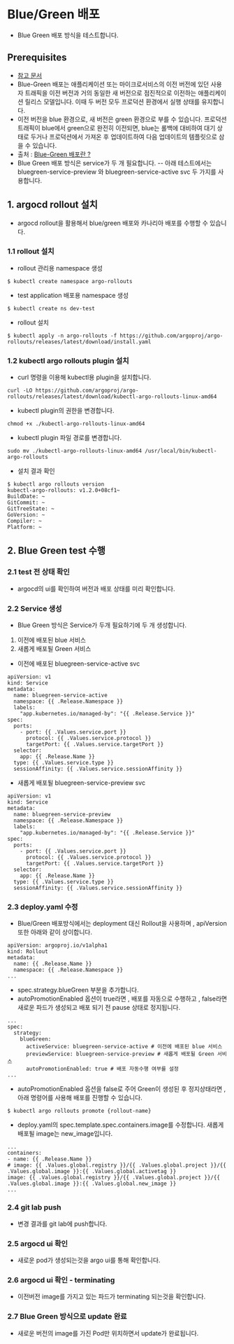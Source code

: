 
# Blue/Green 배포

- Blue Green 배포 방식을 테스트합니다.

## Prerequisites
- [참고 문서](https://argoproj.github.io/argo-rollouts/)
- Blue-Green 배포는 애플리케이션 또는 마이크로서비스의 이전 버전에 있던 사용자 트래픽을 이전 버전과 거의 동일한 새 버전으로 점진적으로 이전하는 애플리케이션 릴리스 모델입니다. 이때 두 버전 모두 프로덕션 환경에서 실행 상태를 유지합니다.
- 이전 버전을 blue 환경으로, 새 버전은 green 환경으로 부를 수 있습니다. 프로덕션 트래픽이 blue에서 green으로 완전히 이전되면, blue는 롤백에 대비하여 대기 상태로 두거나 프로덕션에서 가져온 후 업데이트하여 다음 업데이트의 템플릿으로 삼을 수 있습니다.
- 출처 : [Blue-Green 배포란 ?](https://www.redhat.com/ko/topics/devops/what-is-blue-green-deployment)
- Blue Green 배포 방식은 service가 두 개 필요합니다.
-- 아래 테스트에서는 bluegreen-service-preview 와 bluegreen-service-active svc 두 가지를 사용합니다.


## 1. argocd rollout 설치
- argocd rollout을 활용해서 blue/green 배포와 카나리아 배포를 수행할 수 있습니다.
### 1.1 rollout 설치
- rollout 관리용 namespace 생성
```
$ kubectl create namespace argo-rollouts
```
- test application 배포용 namespace 생성
```
$ kubectl create ns dev-test
```
- rollout 설치
```
$ kubectl apply -n argo-rollouts -f https://github.com/argoproj/argo-rollouts/releases/latest/download/install.yaml
```
### 1.2 kubectl argo rollouts plugin 설치
- curl 명령을 이용해 kubectl용 plugin을 설치합니다.
```
curl -LO https://github.com/argoproj/argo-rollouts/releases/latest/download/kubectl-argo-rollouts-linux-amd64
```
- kubectl plugin의 권한을 변경합니다.
```
chmod +x ./kubectl-argo-rollouts-linux-amd64
```
- kubectl plugin 파일 경로를 변경합니다.
```
sudo mv ./kubectl-argo-rollouts-linux-amd64 /usr/local/bin/kubectl-argo-rollouts
```
- 설치 결과 확인
```
$ kubectl argo rollouts version
kubectl-argo-rollouts: v1.2.0+08cf1~
BuildDate: ~
GitCommit: ~
GitTreeState: ~
GoVersion: ~
Compiler: ~
Platform: ~
```
## 2. Blue Green test 수행
### 2.1 test 전 상태 확인
- argocd의 ui를 확인하여 버전과 배포 상태를 미리 확인합니다.
### 2.2 Service 생성
- Blue Green 방식은 Service가 두개 필요하기에 두 개 생성합니다.
1. 이전에 배포된 blue 서비스
2. 새롭게 배포될 Green 서비스
- 이전에 배포된 bluegreen-service-active svc
```
apiVersion: v1
kind: Service
metadata:
  name: bluegreen-service-active
  namespace: {{ .Release.Namespace }}
  labels:
    "app.kubernetes.io/managed-by": "{{ .Release.Service }}"
spec:
  ports:
    - port: {{ .Values.service.port }}
      protocol: {{ .Values.service.protocol }}
      targetPort: {{ .Values.service.targetPort }}
  selector:
    app: {{ .Release.Name }}
  type: {{ .Values.service.type }}
  sessionAffinity: {{ .Values.service.sessionAffinity }}
```
- 새롭게 배포될 bluegreen-service-preview svc
```
apiVersion: v1
kind: Service
metadata:
  name: bluegreen-service-preview
  namespace: {{ .Release.Namespace }}
  labels:
    "app.kubernetes.io/managed-by": "{{ .Release.Service }}"
spec:
  ports:
    - port: {{ .Values.service.port }}
      protocol: {{ .Values.service.protocol }}
      targetPort: {{ .Values.service.targetPort }}
  selector:
    app: {{ .Release.Name }}
  type: {{ .Values.service.type }}
  sessionAffinity: {{ .Values.service.sessionAffinity }}

```
### 2.3 deploy.yaml 수정
- Blue/Green 배포방식에서는 deployment 대신 Rollout을 사용하며 , apiVersion또한 아래와 같이 상이합니다.
```
apiVersion: argoproj.io/v1alpha1
kind: Rollout
metadata:
  name: {{ .Release.Name }}
  namespace: {{ .Release.Namespace }}
...
```
- spec.strategy.blueGreen 부분을 추가합니다.
- autoPromotionEnabled 옵션이 true라면 , 배포를 자동으로 수행하고 , false라면 새로운 파드가 생성되고 배포 되기 전 pause 상태로 정지됩니다.
```
...
spec:
  strategy:
    blueGreen:
      activeService: bluegreen-service-active # 이전에 배포된 blue 서비스
      previewService: bluegreen-service-preview # 새롭게 배포될 Green 서비스
      autoPromotionEnabled: true # 배포 자동수행 여부를 설정
...
```

- autoPromotionEnabled 옵션을 false로 주어 Green이 생성된 후 정지상태라면 , 아래 명령어를 사용해 배포를 진행할 수 있습니다.
```
$ kubectl argo rollouts promote {rollout-name}
```

- deploy.yaml의 spec.template.spec.containers.image를 수정합니다. 새롭게 배포될 image는 new_image입니다.

```
...
containers:
- name: {{ .Release.Name }}
# image: {{ .Values.global.registry }}/{{ .Values.global.project }}/{{ .Values.global.image }}:{{ .Values.global.activetag }}
image: {{ .Values.global.registry }}/{{ .Values.global.project }}/{{ .Values.global.image }}:{{ .Values.global.new_image }}
...
```
### 2.4 git lab push
- 변경 결과를 git lab에 push합니다.
### 2.5 argocd ui 확인
- 새로운 pod가 생성되는것을 argo ui를 통해 확인합니다.
### 2.6 argocd ui 확인 - terminating
- 이전버전 image를 가지고 있는 파드가 terminating 되는것을 확인합니다.
### 2.7 Blue Green 방식으로 update 완료
- 새로운 버전의 image를 가진 Pod만 위치하면서 update가 완료됩니다.
